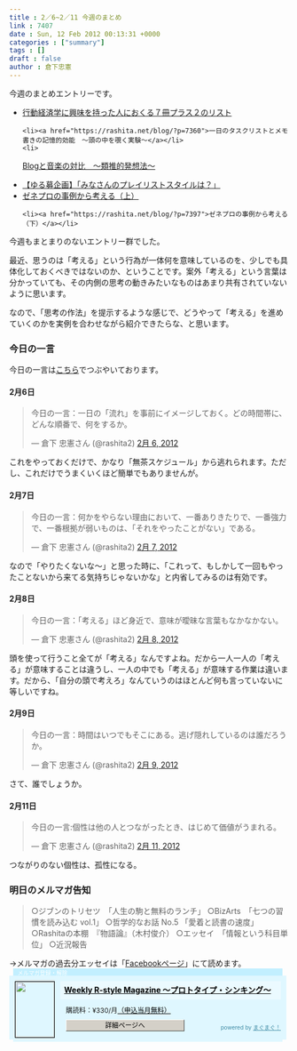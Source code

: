 ```yaml
---
title : 2／6~2／11 今週のまとめ
link : 7407
date : Sun, 12 Feb 2012 00:13:31 +0000
categories : ["summary"]
tags : []
draft : false
author : 倉下忠憲
---
```


今週のまとめエントリーです。

<ul>
	<li><a href="https://rashita.net/blog/?p=7353">行動経済学に興味を持った人におくる７冊プラス２のリスト</a></li>

	<li><a href="https://rashita.net/blog/?p=7360">一日のタスクリストとメモ書きの記憶的効能　〜頭の中を覗く実験〜</a></li>
	<li>
<a href="https://rashita.net/blog/?p=7368">Blogと音楽の対比　〜類推的発想法〜</a></li>
	<li>
<a href="https://rashita.net/blog/?p=7375">【ゆる募企画】「みなさんのプレイリストスタイルは？」</a></li>
	<li>
<a href="https://rashita.net/blog/?p=7383">ゼネプロの事例から考える（上）</a></li>

	<li><a href="https://rashita.net/blog/?p=7397">ゼネプロの事例から考える（下）</a></li>
</ul>

今週もまとまりのないエントリー群でした。

最近、思うのは「考える」という行為が一体何を意味しているのを、少しでも具体化しておくべきではないのか、ということです。案外「考える」という言葉は分かっていても、その内側の思考の動きみたいなものはあまり共有されていないように思います。

なので、「思考の作法」を提示するような感じで、どうやって「考える」を進めていくのかを実例を合わせながら紹介できたらな、と思います。

<h3>今日の一言</h3>
今日の一言は<a href="http://twitter.com/rashita2 ">こちら</a>でつぶやいております。

<h4>2月6日</h4>
<blockquote class="twitter-tweet" lang="ja"><p>今日の一言：一日の「流れ」を事前にイメージしておく。どの時間帯に、どんな順番で、何をするか。</p>&mdash; 倉下 忠憲さん (@rashita2) <a href="https://twitter.com/rashita2/status/166338566702645248" data-datetime="2012-02-06T01:52:59+00:00">2月 6, 2012</a></blockquote>
<script src="//platform.twitter.com/widgets.js" charset="utf-8"></script>
これをやっておくだけで、かなり「無茶スケジュール」から逃れられます。ただし、これだけでうまくいくほど簡単でもありませんが。

<h4>2月7日</h4>
<blockquote class="twitter-tweet" lang="ja"><p>今日の一言：何かをやらない理由において、一番ありきたりで、一番強力で、一番根拠が弱いものは、「それをやったことがない」である。</p>&mdash; 倉下 忠憲さん (@rashita2) <a href="https://twitter.com/rashita2/status/166721505206616065" data-datetime="2012-02-07T03:14:39+00:00">2月 7, 2012</a></blockquote>
<script src="//platform.twitter.com/widgets.js" charset="utf-8"></script>

なので「やりたくないな〜」と思った時に、「これって、もしかして一回もやったことないから来てる気持ちじゃないかな」と内省してみるのは有効です。
<h4>2月8日</h4>
<blockquote class="twitter-tweet" lang="ja"><p>今日の一言：「考える」ほど身近で、意味が曖昧な言葉もなかなかない。</p>&mdash; 倉下 忠憲さん (@rashita2) <a href="https://twitter.com/rashita2/status/167056234283929600" data-datetime="2012-02-08T01:24:44+00:00">2月 8, 2012</a></blockquote>
<script src="//platform.twitter.com/widgets.js" charset="utf-8"></script>
頭を使って行うこと全てが「考える」なんですよね。だから一人一人の「考える」が意味することは違うし、一人の中でも「考える」が意味する作業は違います。だから、「自分の頭で考えろ」なんていうのはほとんど何も言っていないに等しいですね。
<h4>2月9日</h4>
<blockquote class="twitter-tweet" lang="ja"><p>今日の一言：時間はいつでもそこにある。逃げ隠れしているのは誰だろうか。</p>&mdash; 倉下 忠憲さん (@rashita2) <a href="https://twitter.com/rashita2/status/167421360224743424" data-datetime="2012-02-09T01:35:37+00:00">2月 9, 2012</a></blockquote>
<script src="//platform.twitter.com/widgets.js" charset="utf-8"></script>
さて、誰でしょうか。

<h4>2月11日</h4>
<blockquote class="twitter-tweet" lang="ja"><p>今日の一言:個性は他の人とつながったとき、はじめて価値がうまれる。</p>&mdash; 倉下 忠憲さん (@rashita2) <a href="https://twitter.com/rashita2/status/168328210369622016" data-datetime="2012-02-11T13:39:07+00:00">2月 11, 2012</a></blockquote>
<script src="//platform.twitter.com/widgets.js" charset="utf-8"></script>
つながりのない個性は、孤性になる。
<h3>明日のメルマガ告知</h3>
<blockquote>
○ジブンのトリセツ　「人生の駒と無料のランチ」
○BizArts　「七つの習慣を読み込む vol.1」
○哲学的なお話 No.5 「愛着と読書の速度」
○Rashitaの本棚　『物語論』（木村俊介）
○エッセイ　「情報という科目単位」
○近況報告
</blockquote>
→メルマガの過去分エッセイは「<a href="http://www.facebook.com/home.php#!/rashitaportal">Facebookページ</a>」にて読めます。

<div style="width:500px;margin-bottom:20px;">
<div style="height:13px;background:url(http://img.mag2.com/mag2/common/publ/pub-form/wide_b_left_top.gif) no-repeat left top;"><div style="height:13px;background:url(http://img.mag2.com/mag2/common/publ/pub-form/wide_b_right_top.gif) no-repeat right top;"><div style="margin:0 7px;padding-left:8px; height:13px; color:#fff; background:#c2efff url(http://img.mag2.com/mag2/common/publ/pub-form/wide_b_tit.gif) no-repeat left top; font-size:10px;">メルマガ登録・解除</div></div></div>
<div style="padding:10px 0;background:#dff7ff url(http://img.mag2.com/mag2/common/publ/pub-form/wide_b_bg.gif) repeat-x;font-size:12px;"><a href="http://www.mag2.com/m/0001185133.html" style="border:none;"><img src="http://www.mag2.com/images/MagazineCover/0001185133c.png" width="70" height="100" style="margin:0 10px; position:absolute; border:#000 1px solid;" /></a>
<div style="margin:0 10px 0 92px; position:relative; height:95px;">
<div style="padding:8px 7px; background-color: #ebfaff; font-weight:bold; font-size:14px; line-height:1.2;"><a href="http://www.mag2.com/m/0001185133.html" style="color:#000;">Weekly R-style Magazine ～プロトタイプ・シンキング～ </a></div>
<div style="padding:10px 0 0 10px;">購読料：&yen;330/月<a href="http://www.mag2.com/read/charge.html" style="color:#000;">（申込当月無料）</a></div><div style="margin:10px 0 0 10px; height:20px;position:relative;"><a href="http://www.mag2.com/m/0001185133.html" style="color:#000;text-decoration:none;"><span style="padding:2px 70px;border:#404040 1px solid;border-top-color:#fff;border-left-color:#fff;background-color:#d4d0c8;text-align:center;">詳細ページへ</span></a><span style="position:absolute; right:0; bottom:0; color:#3f8ba5; font-size:10px;">powered by <a href="http://www.mag2.com/" target="_blank" style="color:#3f8ba5;">まぐまぐ！</a></span></div></div>
</div>
<div style="height:4px;background:url(http://img.mag2.com/mag2/common/publ/pub-form/wide_b_left_bot.gif) no-repeat left top;"><div style="background:url(http://img.mag2.com/mag2/common/publ/pub-form/wide_b_right_bot.gif) no-repeat right top;"><div style="margin:0 7px;padding-left:8px; height:4px; background-color:#dff7ff; font-size:1px;">&nbsp;</div></div></div>
</div>
